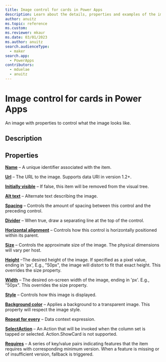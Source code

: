 ```yaml
---
title: Image control for cards in Power Apps
description: Learn about the details, properties and examples of the image control for cards in Power Apps.
author: anuitz
ms.topic: reference
ms.custom: 
ms.reviewer: mkaur
ms.date: 03/01/2023
ms.author: anuitz
search.audienceType:
  - maker
search.app:
  - PowerApps
contributors:
  - mduelae
  - anuitz
---
```


# Image control for cards in Power Apps

An image with properties to control what the image looks like.

## Description


## Properties

**[Name](../control-reference.md#n)** – A unique identifier associated with the item.

**[Url](../control-reference.md#u)** – The URL to the image. Supports data URI in version 1.2+.

**[Initially visible](../control-reference.md#i)** – If false, this item will be removed from the visual tree.

**[Alt text](../control-reference.md#a)** – Alternate text describing the image.

**[Spacing](../control-reference.md#s)** – Controls the amount of spacing between this control and the preceding control.

**[Divider](../control-reference.md#d)** – When true, draw a separating line at the top of the control.

**[Horizontal alignment](../control-reference.md#h)** – Controls how this control is horizontally positioned within its parent.

**[Size](../control-reference.md#s)** – Controls the approximate size of the image. The physical dimensions will vary per host.

**[Height](../control-reference.md#h)** –The desired height of the image. If specified as a pixel value, ending in 'px', E.g., "50px", the image will distort to fit that exact height. This overrides the size property.

**[Width](../control-reference.md#w)** – The desired on-screen width of the image, ending in 'px'. E.g., "50px". This overrides the size property.

**[Style](../control-reference.md#s)** – Controls how this image is displayed.

**[Background color](../control-reference.md#b)** – Applies a background to a transparent image. This property will respect the image style.

**[Repeat for every](../control-reference.md#r)** – Data context expression.

**[SelectAction](../control-reference.md#s)** – An Action that will be invoked when the column set is tapped or selected. Action.ShowCard is not supported.

**[Requires](../control-reference.md#r)** – A series of key/value pairs indicating features that the item requires with corresponding minimum version. When a feature is missing or of insufficient version, fallback is triggered.



